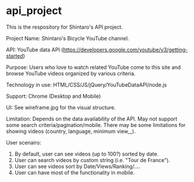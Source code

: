 # api_project

This is the respository for Shintaro's API project.

Project Name: Shintaro's Bicycle YouTube channel.

API: YouTube data API
(https://developers.google.com/youtube/v3/getting-started)

Purpose: Users who love to watch <bicycle> related YouTube come to this site and browse YouTube videos organized by various criteria.

Technology in use: HTML/CSS/JS/jQuery/YouTubeDataAPI/node.js

Support: Chrome (Desktop and Mobile)

UI: See wireframe.jpg for the visual structure.

Limitation: Depends on the data availability of the API.  May not support some search criteria/pagination/mobile.
There may be some limitations for showing videos (country, language, minimum view,,,).

User scenairo:
1. By default, user can see videos (up to 100?) sorted by date.
2. User can search videos by custom string (i.e. "Tour de France").
3. User can see videos sort by Date/Views/Ranking/....
4. User can have most of the functionality in mobile.
